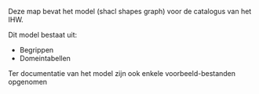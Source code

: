 Deze map bevat het model (shacl shapes graph) voor de catalogus van het IHW.

Dit model bestaat uit:
- Begrippen
- Domeintabellen

Ter documentatie van het model zijn ook enkele voorbeeld-bestanden opgenomen